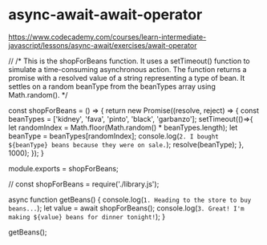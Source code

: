 # async-await-await-operator
https://www.codecademy.com/courses/learn-intermediate-javascript/lessons/async-await/exercises/await-operator

//
/*
This is the shopForBeans function. It uses a setTimeout() function to simulate a time-consuming asynchronous action. The function returns a promise with a resolved value of a string representing a type of bean. It settles on a random beanType from the beanTypes array using Math.random().
*/

const shopForBeans = () => {
  return new Promise((resolve, reject) => {
	const beanTypes = ['kidney', 'fava', 'pinto', 'black', 'garbanzo'];
  setTimeout(()=>{
    let randomIndex = Math.floor(Math.random() * beanTypes.length);
    let beanType = beanTypes[randomIndex];
    console.log(`2. I bought ${beanType} beans because they were on sale.`);
   resolve(beanType);
  }, 1000);
});
}
  
module.exports = shopForBeans;

//
const shopForBeans = require('./library.js');

async function getBeans() {
  console.log(`1. Heading to the store to buy beans...`);
  let value = await shopForBeans();
  console.log(`3. Great! I'm making ${value} beans for dinner tonight!`);
}

getBeans();

